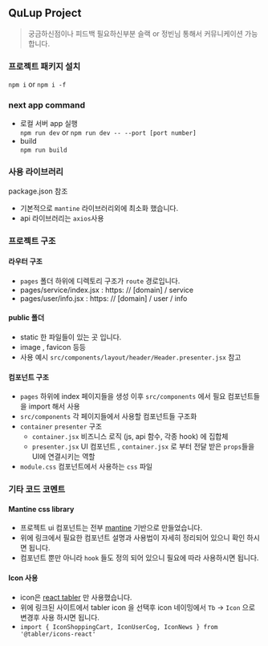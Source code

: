 ## QuLup Project
> 궁금하신점이나 피드백 필요하신부분 슬랙 or 정빈님 통해서 커뮤니케이션 가능 합니다.

### 프로젝트 패키지 설치
`npm i` or `npm i -f`

### next app command
- 로컬 서버 app 실행   
`npm run dev` or `npm run dev -- --port [port number]`
- build   
`npm run build`

### 사용 라이브러리
package.json 참조
- 기본적으로 `mantine` 라이브러리외에 최소화 했습니다.
- api 라이브러리는 `axios`사용

### 프로젝트 구조
#### 라우터 구조
- `pages` 폴더 하위에 디렉토리 구조가 `route` 경로입니다.
-  pages/service/index.jsx : https: // [domain] / service
-  pages/user/info.jsx : https: // [domain] / user / info

#### public 폴더
- static 한 파일들이 있는 곳 입니다.
- image , favicon 등등
- 사용 예시 `src/components/layout/header/Header.presenter.jsx` 참고

#### 컴포넌트 구조
- `pages` 하위에 index 페이지들을 생성 이후 `src/components` 에서 필요 컴포넌트들을 import 해서 사용
- `src/components` 각 페이지들에서 사용할 컴포넌트들 구조화
- `container` `presenter` 구조
  - `container.jsx` 비즈니스 로직 (js, api 함수, 각종 hook) 에 집합체
  - `presenter.jsx` UI 컴포넌트 , `container.jsx` 로 부터 전달 받은 `props`들을 UI에 연결시키는 역할
- `module.css` 컴포넌트에서 사용하는 `css` 파일

### 기타 코드 코멘트
#### Mantine css library
- 프로젝트 ui 컴포넌트는 전부 [mantine](https://mantine.dev/getting-started/) 기반으로 만들었습니다.
- 위에 링크에서 필요한 컴포넌트 설명과 사용법이 자세히 정리되어 있으니 확인 하시면 됩니다.
- 컴포넌트 뿐만 아니라 `hook` 들도 정의 되어 있으니 필요에 따라 사용하시면 됩니다.
  
#### Icon 사용
- icon은 [react tabler](https://react-icons.github.io/react-icons/icons/tb/) 만 사용했습니다.
- 위에 링크된 사이트에서 tabler icon 을 선택후 icon 네이밍에서 `Tb` -> `Icon` 으로 변경후 사용 하시면 됩니다.
- `import { IconShoppingCart, IconUserCog, IconNews } from '@tabler/icons-react'` 
